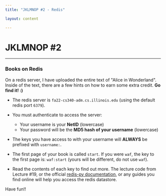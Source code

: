 ```yaml
---
title: "JKLMNOP #2 - Redis"

layout: content

---
```


# JKLMNOP #2

<hr>

### Books on Redis

On a redis server, I have uploaded the entire text of "Alice in Wonderland".  Inside of the text, there are a few hints on how to earn some extra credit.  **Go find it! :)**

- The redis server is `fa22-cs340-adm.cs.illinois.edu` (using the default redis port `6379`).

- You must authenticate to access the server:

    - Your username is your **NetID** (lowercase)
    - Your password will be the **MD5 hash of your username** (lowercase)

- The keys you have access to with your username will **ALWAYS** be prefixed with `username:`.

- The first page of your book is called `start`.  If you were `waf`, the key to the first page is: `waf:start` (yours will be different, do not use `waf`).

- Read the contents of each key to find out more.  The lecture code from Lecture #19, or the official <a href="https://redis-py.readthedocs.io/en/stable/">redis-py documentation</a>, or any guides you find online will help you access the redis datastore.

Have fun!!